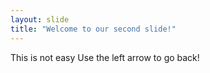 ```yaml
---
layout: slide
title: "Welcome to our second slide!"
---
```

This is not easy
Use the left arrow to go back!
